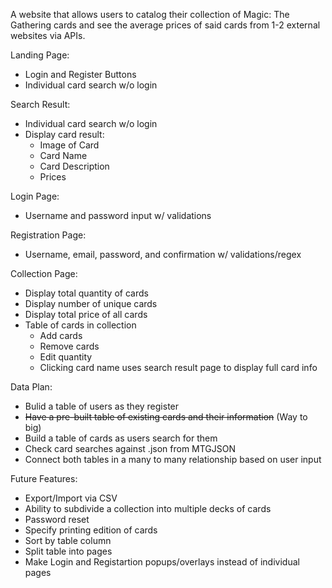 A website that allows users to catalog their collection of Magic: The Gathering cards and see the average prices of said cards from 1-2 external websites via APIs.

Landing Page:
- Login and Register Buttons
- Individual card search w/o login

Search Result:
- Individual card search w/o login
- Display card result:
    - Image of Card
    - Card Name
    - Card Description
    - Prices

Login Page:
- Username and password input w/ validations

Registration Page:
- Username, email, password, and confirmation w/ validations/regex

Collection Page:
- Display total quantity of cards
- Display number of unique cards
- Display total price of all cards
- Table of cards in collection
    - Add cards
    - Remove cards
    - Edit quantity
    - Clicking card name uses search result page to display full card info

Data Plan:
- Bulid a table of users as they register
- ~~Have a pre-built table of existing cards and their information~~ (Way to big)
- Build a table of cards as users search for them
- Check card searches against .json from MTGJSON
- Connect both tables in a many to many relationship based on user input

Future Features:
- Export/Import via CSV
- Ability to subdivide a collection into multiple decks of cards
- Password reset
- Specify printing edition of cards
- Sort by table column
- Split table into pages
- Make Login and Registartion popups/overlays instead of individual pages